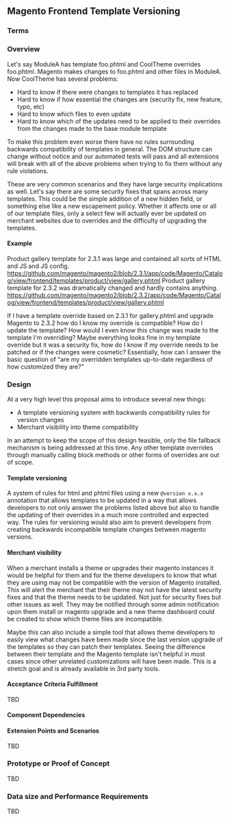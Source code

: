 ## Magento Frontend Template Versioning

### Terms

<!-- Describe any new terms used in the document -->

### Overview

Let's say ModuleA has template foo.phtml and CoolTheme overrides foo.phtml. Magento makes changes to foo.phtml and other files in ModuleA. Now CoolTheme has several problems:

- Hard to know if there were changes to templates it has replaced 
- Hard to know if how essential the changes are (security fix, new feature, typo, etc)
- Hard to know which files to even update 
- Hard to know which of the updates need to be applied to their overrides from the changes made to the base module template 

To make this problem even worse there have no rules surrounding backwards compatibility of templates in general. The DOM structure can change without notice and our automated tests will pass and all extensions will break with all of the above problems when trying to fix them without any rule violations.

These are very common scenarios and they have large security implications as well. Let's say there are some security fixes that spans across many templates. This could be the simple addition of a new hidden field, or something else like a new escapement policy. Whether it affects one or all of our template files, only a select few will actually ever be updated on merchant websites due to overrides and the difficulty of upgrading the templates.

#### Example

Product gallery template for 2.3.1 was large and contained all sorts of HTML and JS and JS config. https://github.com/magento/magento2/blob/2.3.1/app/code/Magento/Catalog/view/frontend/templates/product/view/gallery.phtml
Product gallery template for 2.3.2 was dramatically changed and hardly contains anything. https://github.com/magento/magento2/blob/2.3.2/app/code/Magento/Catalog/view/frontend/templates/product/view/gallery.phtml

If I have a template override based on 2.3.1 for gallery.phtml and upgrade Magento to 2.3.2 how do I know my override is compatible? How do I update the template? How would I even know this change was made to the template I'm overriding? Maybe everything looks fine in my template override but it was a security fix, how do I know if my override needs to be patched or if the changes were cosmetic? Essentially, how can I answer the basic question of "are my overridden templates up-to-date regardless of how customized they are?"

### Design

At a very high level this proposal aims to introduce several new things:

- A template versioning system with backwards compatibility rules for version changes
- Merchant visibility into theme compatibility

In an attempt to keep the scope of this design feasible, only the file fallback mechanism is being addressed at this time. Any other template overrides through manually calling block methods or other forms of overrides are out of scope.

#### Template versioning

A system of rules for html and phtml files using a new `@version x.x.x` annotation that allows templates to be updated in a way that allows developers to not only answer the problems listed above but also to handle the updating of their overrides in a much more controlled and expected way. The rules for versioning would also aim to prevent developers from creating backwards incompatible template changes between magento versions.

#### Merchant visibility

When a merchant installs a theme or upgrades their magento instances it would be helpful for them and for the theme developers to know that what they are using may not be compatible with the version of Magento installed. This will alert the merchant that their theme may not have the latest security fixes and that the theme needs to be updated. Not just for security fixes but other issues as well. They may be notified through some admin notification upon them install or magento upgrade and a new theme dashboard could be created to show which theme files are incompatible.

Maybe this can also include a simple tool that allows theme developers to easily view what changes have been made since the last version upgrade of the templates so they can patch their templates. Seeing the difference between their template and the Magento template isn't helpful in most cases since other unrelated customizations will have been made. This is a stretch goal and is already available in 3rd party tools. 
  
<!-- In this section provide relevant details at a high level, including the introduction of any new technologies being utilized for the design. 

Hints:
1. What breaking changes are expected? 
1. What information will be logged?
1. New data or config that should be propagated from dev to production?
1. Will this work on read-only filesystem? If no, provide details about what functionality requires writable filesystem.
1. Does this increase downtime?
1. What data or code migration is required? Describe possible ways of automatic migration, as well as highlight what can be done only manually.
1. Is there existing open source solution that can be used here? Can it be implemented using existing Magento feature?
1. Is any performance degradation expected, including application under high load?
1. Will it influence horizontal scalability of Magento? Does it introduce new tables? New foreign Keys? Can it be put to separate database? Is it failsafe?
1. Any new vulnerability type possible?
   1. New entry point introduced?
   1. Store or user data exposed?
   1. Is encryption needed?
   1. New ACL rule is needed?
1. New type of tests needed? New static tests?
1. Any staged content? How will it work with staged content?
1. Any new cacheable content? What pages will have to be invalidated if the content changes? Any new pages? More versions of existing content should be cached? Modifications to caching engine?
1. Is it isolated? Is it a routine work that does not require domain knowledge?
-->

#### Acceptance Criteria Fulfillment

TBD

#### Component Dependencies

<!-- List of components or epics that should be implemented to finish this epic --> 

#### Extension Points and Scenarios

TBD

<!-- In this section describe customization points that can be used by third party developers to customize behavior described in design -->

### Prototype or Proof of Concept

TBD

<!-- Is a proof of concept available for the design? If so provide a git gist or branch demonstrating the design. --> 

### Data size and Performance Requirements

TBD

<!-- If new behaviour is planned to be implemented, data and performance requirements must be described here. No significant resource consumption growth is allowed. --> 

